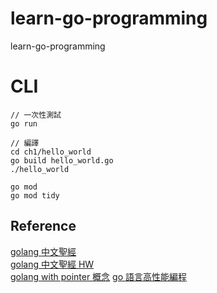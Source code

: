 # learn-go-programming
learn-go-programming

# CLI
```
// 一次性測試
go run

// 編譯
cd ch1/hello_world
go build hello_world.go
./hello_world
```

```
go mod
go mod tidy
```

## Reference
[golang 中文聖經](https://golang-china.github.io/gopl-zh/index.html)  
[golang 中文聖經 HW](https://github.com/caistrong/gopl-homework)  
[golang with pointer 概念](https://pjchender.dev/golang/pointers/)
[go 語言高性能編程](https://geektutu.com/post/hpg-slice.html)
